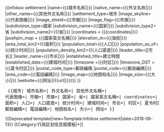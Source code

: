 {{infobox settlement
|name={{{城市名称|}}} 
|native_name={{{外文名称|}}}
|other_name={{{其他外文名称|}}}
|settlement_type=城市
|image_skyline={{{代表图像|}}}
|image_shield={{{市徽|}}}
|image_flag={{{市旗|}}}
|subdivision_type=國家
|subdivision_name={{{国家|}}}
|subdivision_type2=省
|subdivision_name2={{{省|}}}
|coordinates    = {{{coordinates|}}}
|pushpin_map = {{{國家英文名稱|}}}
|elevation_m={{{海拔|}}}
|area_total_km2={{{面积|}}}
|population_total={{{人口|}}}
|population_as_of={{{统计时间|}}}
|population_density_km2={{{人口密度|}}}
|leader_title=[[市长]]
|leader_name={{{市长|}}}
|established_title=建立時間
|established_date={{{建城时间|}}}
|timezone ={{{时区|}}}
|timezone_DST = {{{夏令时区|}}}
|postal_code_type=郵政編碼
|postal_code={{{郵政編碼|}}}
|area_code={{{電話編碼|}}}
|image_map={{{地图档名|}}}
|image_size={{{大小|}}}
|website={{{网址|{{{url|}}}}}}
}}<noinclude><pre>
{{城市|
城市名称=|
外文名称=|
其他外文名稱=|
代表图像=|
市徽=|
市旗=|
国家=|
省=|
國家英文名稱=|
coordinates=|
海拔=|
面积=|
人口=|
人口密度=|
统计时间=|
建城时间=|
市长=|
时区=|
夏令时区=|
郵政編碼=|
電話編碼=|
地图档名=|
大小=|
网址=
}}</pre>
{{Deprecated template|new=Template:Infobox settlement|date=2018-06-13}}
[[Category:行政区划信息框模板|*]]

</noinclude>